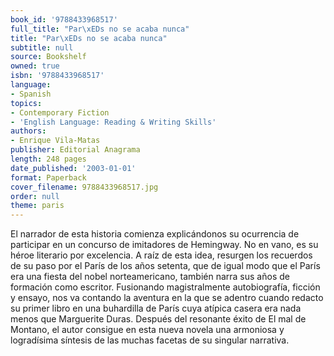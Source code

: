 ```yaml
---
book_id: '9788433968517'
full_title: "Par\xEDs no se acaba nunca"
title: "Par\xEDs no se acaba nunca"
subtitle: null
source: Bookshelf
owned: true
isbn: '9788433968517'
language:
- Spanish
topics:
- Contemporary Fiction
- 'English Language: Reading & Writing Skills'
authors:
- Enrique Vila-Matas
publisher: Editorial Anagrama
length: 248 pages
date_published: '2003-01-01'
format: Paperback
cover_filename: 9788433968517.jpg
order: null
theme: paris
---
```

El narrador de esta historia comienza explicándonos su ocurrencia de participar en un concurso de imitadores de Hemingway. No en vano, es su héroe literario por excelencia. A raíz de esta idea, resurgen los recuerdos de su paso por el París de los años setenta, que de igual modo que el París era una fiesta del nobel norteamericano, también narra sus años de formación como escritor. Fusionando magistralmente autobiografía, ficción y ensayo, nos va contando la aventura en la que se adentro cuando redacto su primer libro en una buhardilla de París cuya atípica casera era nada menos que Marguerite Duras.
Después del resonante éxito de El mal de Montano, el autor consigue en esta nueva novela una armoniosa y logradísima síntesis de las muchas facetas de su singular narrativa.

